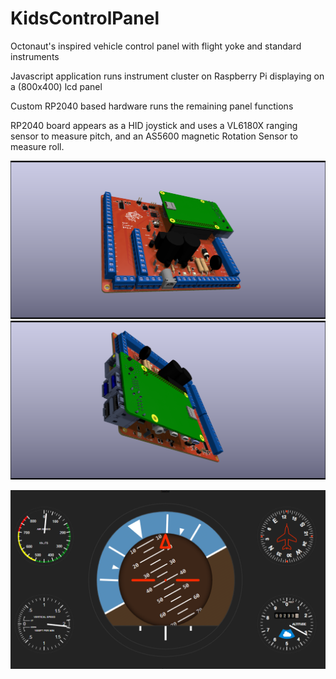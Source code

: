 # KidsControlPanel
Octonaut's inspired vehicle control panel with flight yoke and standard instruments

Javascript application runs instrument cluster on Raspberry Pi displaying on a (800x400) lcd panel

Custom RP2040 based hardware runs the remaining panel functions

RP2040 board appears as a HID joystick and uses a VL6180X ranging sensor to measure pitch, and an AS5600 magnetic Rotation Sensor to measure roll.

![Rp2040 hardware](Images/pcb-3d.png)
![Rp2040 hardware](Images/pcb-3d-2.png)


![dashboard](Images/dashboard.png)
